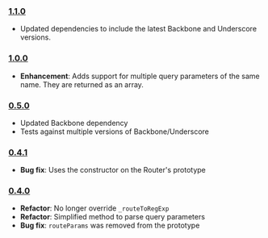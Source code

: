 ### [1.1.0](https://github.com/jmeas/backbone.radio/releases/tag/1.1.0)

- Updated dependencies to include the latest Backbone and Underscore versions.

### [1.0.0](https://github.com/jmeas/backbone.radio/releases/tag/v1.0.0)

- **Enhancement**: Adds support for multiple query parameters of the same name. They
  are returned as an array.

### [0.5.0](https://github.com/jmeas/backbone.radio/releases/tag/v0.5.0)

- Updated Backbone dependency
- Tests against multiple versions of Backbone/Underscore

### [0.4.1](https://github.com/jmeas/backbone.radio/releases/tag/v0.4.1)

- **Bug fix**: Uses the constructor on the Router's prototype

### [0.4.0](https://github.com/jmeas/backbone.radio/releases/tag/v0.4.0)

- **Refactor**: No longer override `_routeToRegExp`
- **Refactor**: Simplified method to parse query parameters
- **Bug fix**: `routeParams` was removed from the prototype
